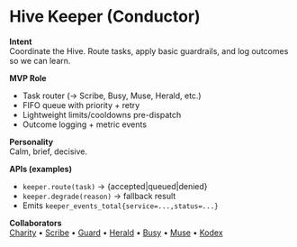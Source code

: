 # Hive Keeper (Conductor)

**Intent**  
Coordinate the Hive. Route tasks, apply basic guardrails, and log outcomes so we can learn.

**MVP Role**  
- Task router (→ Scribe, Busy, Muse, Herald, etc.)
- FIFO queue with priority + retry
- Lightweight limits/cooldowns pre-dispatch
- Outcome logging + metric events

**Personality**  
Calm, brief, decisive.

**APIs (examples)**  
- `keeper.route(task)` → {accepted|queued|denied}
- `keeper.degrade(reason)` → fallback result
- Emits `keeper_events_total{service=...,status=...}`

**Collaborators**  
[Charity](charity.md) • [Scribe](scribe.md) • [Guard](guard.md) • [Herald](herald.md) • [Busy](busy.md) • [Muse](muse.md) • [Kodex](kodex.md)
